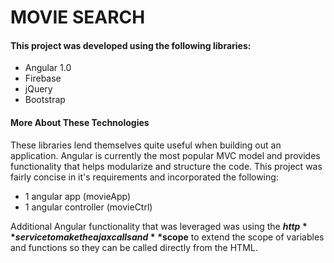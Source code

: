 # MOVIE SEARCH

#### This project was developed using the following libraries:
* Angular 1.0
* Firebase
* jQuery
* Bootstrap

#### More About These Technologies

These libraries lend themselves quite useful when building out an application.  Angular is currently the most popular MVC model and provides functionality that helps modularize and structure the code.  This project was fairly concise in it's requirements and incorporated the following:

* 1 angular app (movieApp)
* 1 angular controller (movieCtrl)

Additional Angular functionality that was leveraged was using the **$http** service to make the ajax calls and **$scope** to extend the scope of variables and functions so they can be called directly from the HTML.


